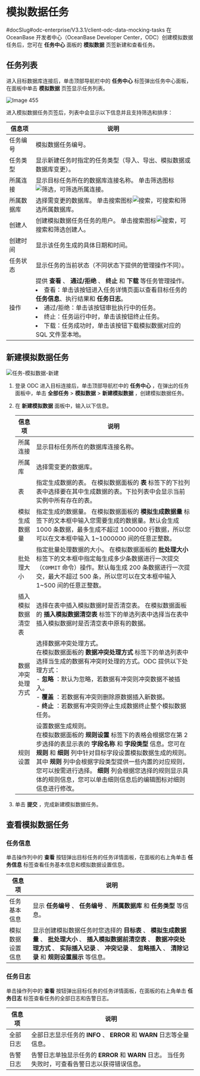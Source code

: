 模拟数据任务 
===========================
#docSlug#odc-enterprise/V3.3.1/client-odc-data-mocking-tasks
在 OceanBase 开发者中心（OceanBase Developer Center，ODC）创建模拟数据任务后，您可在 **任务中心** 面板的 **模拟数据** 页签新建和查看任务。

任务列表 
-------------------------

进入目标数据库连接后，单击顶部导航栏中的 **任务中心** 标签弹出任务中心面板，在面板中单击 **模拟数据** 页签显示任务列表。

![Image 455](https://help-static-aliyun-doc.aliyuncs.com/assets/img/zh-CN/6175437461/p263390.png)

进入模拟数据任务页签后，列表中会显示以下信息并且支持筛选和排序：


|  信息项  |                                                                                                                                                                                                                      说明                                                                                                                                                                                                                       |
|-------|-----------------------------------------------------------------------------------------------------------------------------------------------------------------------------------------------------------------------------------------------------------------------------------------------------------------------------------------------------------------------------------------------------------------------------------------------|
| 任务编号  | 模拟数据任务编号。                                                                                                                                                                                                                                                                                                                                                                                                                                     |
| 任务类型  | 显示新建任务时指定的任务类型（导入、导出、模拟数据或数据库变更）。                                                                                                                                                                                                                                                                                                                                                                                                             |
| 所属连接  | 显示目标任务所在的数据库连接名称。 单击筛选图标![筛选](https://help-static-aliyun-doc.aliyuncs.com/assets/img/zh-CN/0583667361/p352180.jpg)，可筛选所属连接。                                                                                                                                                                                                                                                                                                   |
| 所属数据库 | 选择需变更的数据库。 单击搜索图标![搜索](https://help-static-aliyun-doc.aliyuncs.com/assets/img/zh-CN/5526247461/p416691.jpg)，可搜索和筛选所属数据库。                                                                                                                                                                                                                                                                                                      |
| 创建人   | 创建模拟数据任务任务的用户。 单击搜索图标![搜索](https://help-static-aliyun-doc.aliyuncs.com/assets/img/zh-CN/5526247461/p416691.jpg)，可搜索和筛选创建人。                                                                                                                                                                                                                                                                                                    |
| 创建时间  | 显示该任务生成的具体日期和时间。                                                                                                                                                                                                                                                                                                                                                                                                                              |
| 任务状态  | 显示任务的当前状态（不同状态下提供的管理操作不同）。                                                                                                                                                                                                                                                                                                                                                                                                                    |
| 操作    | 提供 **查看** 、 **通过/拒绝** 、 **终止** 和 **下载** 等任务管理操作。<br> <li> 查看：单击该按钮进入任务详情页面以查看目标任务的 **任务信息**、执行结果和 **任务日志**。</li>   <li> 通过/拒绝：单击该按钮审批执行中的任务。   <li> 终止：任务运行中时，单击该按钮终止任务。</li>   <li> 下载：任务成功时，单击该按钮下载模拟数据对应的 SQL 文件至本地。</li>     |



新建模拟数据任务 
-----------------------------

![任务-模拟数据-新建](https://help-static-aliyun-doc.aliyuncs.com/assets/img/zh-CN/9565018461/p416187.png)

1. 登录 ODC 进入目标连接后，单击顶部导航栏中的 **任务中心** ，在弹出的任务面板中，单击 **全部任务** \> **模拟数据** \> **新建模拟数据** ，创建模拟数据任务。

   

2. 在 **新建模拟数据** 面板中，输入以下信息。

   

   |    信息项    |                                                                                                                                                                   说明                                                                                                                                                                   |
   |-----------|----------------------------------------------------------------------------------------------------------------------------------------------------------------------------------------------------------------------------------------------------------------------------------------------------------------------------------------|
   | 所属连接      | 显示目标任务所在的数据库连接名称。                                                                                                                                                                                                                                                                                                                      |
   | 所属库       | 选择需变更的数据库。                                                                                                                                                                                                                                                                                                                             |
   | 表         | 指定生成数据的表。 在模拟数据面板的 **表** 标签下的下拉列表中选择要在其中生成数据的表。下拉列表中会显示当前实例中所有存在的表。                                                                                                                                                                                                                                                    |
   | 模拟生成数据量   | 指定生成的数据量。 在模拟数据面板的 **模拟生成数据量** 标签下的文本框中输入您需要生成的数据量。默认会生成 1000 条数据，最多生成不超过 1000000 行数据，所以您可以在文本框中输入 1\~1000000 间的任意正整数。                                                                                                                                                                                                 |
   | 批处理大小     | 指定批量处理数据的大小。 在模拟数据面板的 **批处理大小** 标签下的文本框中指定每生成多少条数据进行一次提交（`COMMIT` 命令）操作。默认每生成 200 条数据进行一次提交，最大不超过 500 条，所以您可以在文本框中输入 1\~500 间的任意正整数。                                                                                                                                                                                   |
   | 插入模拟数据清空表 | 选择在表中插入模拟数据时是否清空表。 在模拟数据面板的 **插入模拟数据清空表** 标签下的单选列表中选择当在表中插入模拟数据时是否清空表中原有的数据。                                                                                                                                                                                                                                           |
   | 数据冲突处理方式  | 选择数据冲突处理方式。<br> 在模拟数据面板的 **数据冲突处理方式** 标签下的单选列表中选择当生成的数据有冲突时处理的方式。ODC 提供以下处理方式：<br> - **忽略** ：默认为忽略，若数据有冲突则冲突数据不被插入。 <br> - **覆盖** ：若数据有冲突则删除原数据插入新数据。<br> - **终止** ：若数据有冲突则停止生成数据终止整个模拟数据任务。    |
   | 规则设置      | 设置数据生成规则。<br> 在模拟数据面板的 **规则设置** 标签下的表格会根据您在第 2 步选择的表显示表的 **字段名称** 和 **字段类型** 信息。您可在 **规则** 和 **细则** 列中针对目标字段设置模拟数据生成的规则。 其中 **规则** 列中会根据字段类型提供一些内置的对应规则，您可以按需进行选择。 **细则** 列会根据您选择的规则显示具体的规则信息，您可以单击细则信息后的编辑图标对细则信息进行修改。                                                                                                    |

   

3. 单击 **提交** ，完成新建模拟数据任务。

   




查看模拟数据任务 
-----------------------------

### 任务信息 

单击操作列中的 **查看** 按钮弹出目标任务的任务详情面板，在面板的右上角单击 **任务信息** 标签查看任务基本信息和模拟数据设置信息。


|   信息项    |                                                                        说明                                                                         |
|----------|---------------------------------------------------------------------------------------------------------------------------------------------------|
| 任务基本信息   | 显示 **任务编号** 、 **任务编号** 、 **所属数据库** 和 **任务类型** 等信息。                                                                                                |
| 模拟数据设置信息 | 显示创建模拟数据任务时您选择的 **目标表** 、 **模拟生成数据量** 、 **批处理大小** 、 **插入模拟数据前清空表** 、 **数据冲突处理方式** 、 **实际插入记录** 、 **冲突记录** 、 **忽略插入** 、 **清除记录** 和 **规则设置展示** 等信息。 |



### 任务日志 

单击操作列中的 **查看** 按钮弹出目标任务的任务详情面板，在面板的右上角单击 **任务日志** 标签查看任务的全部日志和告警日志。


| 信息项  |                                     说明                                      |
|------|-----------------------------------------------------------------------------|
| 全部日志 | 全部日志显示任务的 **INFO** 、 **ERROR** 和 **WARN** 日志等全量信息。                          |
| 告警日志 | 告警日志单独显示任务的 **ERROR** 和 **WARN** 日志。 当任务失败时，可查看告警日志以获得错误信息。 |


